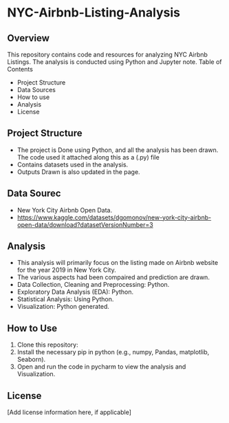# NYC-Airbnb-Listing-Analysis

## Overview

This repository contains code and resources for analyzing NYC Airbnb Listings. The analysis is conducted using Python and Jupyter note.
Table of Contents
* Project Structure
* Data Sources
* How to use
* Analysis
* License

## Project Structure
* The project is Done using Python, and all the analysis has been drawn. The code used it attached along this as a (.py) file
* Contains datasets used in the analysis.
* Outputs Drawn is also updated in the page.

## Data Sourec
* New York City Airbnb Open Data.
* https://www.kaggle.com/datasets/dgomonov/new-york-city-airbnb-open-data/download?datasetVersionNumber=3
  
## Analysis
* This analysis will primarily focus on the listing made on Airbnb website for the year 2019 in New York City.
* The various aspects had been compaired and prediction are drawn.
* Data Collection, Cleaning and Preprocessing: Python.
* Exploratory Data Analysis (EDA): Python.
* Statistical Analysis: Using Python.
* Visualization: Python generated.
  
## How to Use
1.	Clone this repository:
2.	Install the necessary pip in python (e.g., numpy, Pandas, matplotlib, Seaborn).
3.	Open and run the code in pycharm to view the analysis and Visualization.

## License
[Add license information here, if applicable]
